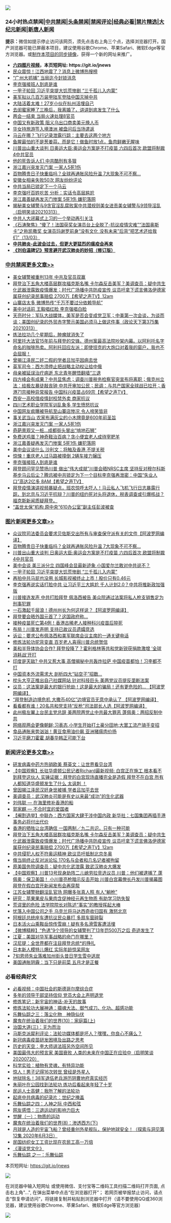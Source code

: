 ![](https://raw.githubusercontent.com/fqnews/bnews/master/64photo/fqnews-qr.jpg)

<div id="tt">
<h3>24小时热点禁闻|<a href="#%E4%B8%AD%E5%85%B1%E7%A6%81%E9%97%BB%E6%9B%B4%E5%A4%9A%E6%96%87%E7%AB%A0">中共禁闻</a>|<a href="#%E5%9B%BE%E7%89%87%E6%96%B0%E9%97%BB%E6%9B%B4%E5%A4%9A%E6%96%87%E7%AB%A0">头条禁闻</a>|<a href="#%E6%96%B0%E9%97%BB%E8%AF%84%E8%AE%BA%E6%9B%B4%E5%A4%9A%E6%96%87%E7%AB%A0">禁闻评论|<a href="#%E5%BF%85%E7%9C%8B%E7%BB%8F%E5%85%B8%E5%A5%BD%E6%96%87">经典必看|<a href="/video.md#%E7%A6%81%E7%89%87%E7%B2%BE%E9%80%89">禁片精选</a>|<a href="https://github.com/fqnews/djy/blob/master/gb/nf1351518.md#1">大纪元新闻</a>|<a href="https://github.com/fqnews/ntdtv/blob/master/gb/prog204.md#1">新唐人新闻</a></h3>
<div><b>提示：</b>微信如提示停止访问该网页，须先点击右上角三个点，选择浏览器打开。国产浏览器可能已屏蔽本项目，建议使用谷歌Chrome、苹果Safari、微软Edge等官方浏览器。或<a href="https://github.com/fqnews/bnews/blob/master/%E5%88%B6%E4%BD%9Cgit%E7%A6%81%E9%97%BB%E9%95%9C%E5%83%8F.md">制作本项目的同步镜像</a>，获得一个新的网址来推广。</div>
<ul>
<li><b><a href="http://d1.bdrive.tk/64.mp4" target="_blank">六四图片视频</a>，本页短网址: https://git.io/jnews</b></li>
<li><a href="/cbnews/20210313/1504248.md">民众震惊！江西地震了？消息上微博热搜榜</a></li>
<li><a href="/cnnews/20210313/1504241.md">“广州大抓捕” 当局迄今封锁消息</a></li>
<li><a href="/cbnews/20210313/1504357.md">李克强接班人到底是谁</a></li>
<li><a href="/topimagenews/20210313/1504189.md">一甲子轮回 习近平突提大饥荒惨剧 “三千孤儿入内蒙”</a></li>
<li><a href="/ssgc/20210313/1504223.md">美军拟以几百万装甲陆军登陆中国灭掉中共</a></li>
<li><a href="/cbnews/20210313/1504230.md">大陆活着太难！27岁小伙在杭州活埋自己</a></li>
<li><a href="/lifebaike/20210314/1504528.md">去闺蜜家睡了三晚后，我离婚了，讲讲到底发生了什么</a></li>
<li><a href="/cnnews/20210313/1504360.md">两会一结束 当局火速处理8官员</a></li>
<li><a href="/cnnews/20210314/1504479.md">中国又有新政策 阻义乌出口商卖美元换人币</a></li>
<li><a href="/cnnews/20210313/1504370.md">华女持旅游签入境澳洲 被盘问后当场遣返</a></li>
<li><a href="/cnnews/20210313/1504185.md">马云在哪？飞行记录泄露行踪：主要去这两个地方</a></li>
<li><a href="/lifebaike/20210314/1504522.md">鱼腥最怕的不是葱姜蒜，而是它！做鱼时放1点，鱼肉鲜嫩无腥味</a></li>
<li><a href="/topimagenews/20210314/1504484.md">川普出山重大谈判 日奥运大臣:奥运会方案是不打疫苗 六四后首次,欧盟将制裁4中共官员</a></li>
<li><a href="/cbnews/20210313/1504225.md">他的死告诉人们 中共酷刑有多狠</a></li>
<li><a href="/cbnews/20210314/1504486.md">浙江嘉兴突发灭门案 一家人5死1伤</a></li>
<li><a href="/topimagenews/20210314/1504485.md">百物腾贵日子快重临吗？全球再通胀风险升温 7大现象不可不察…</a></li>
<li><a href="/cbnews/20210313/1504224.md">安徽女相亲失败50次 网友纷纷评论</a></li>
<li><a href="/finance/20210313/1504367.md">中共当局已锁定下一个马云</a></li>
<li><a href="/cnnews/20210314/1504648.md">李克强吁百姓吃苦 分析：实话令高层尴尬</a></li>
<li><a href="/cbnews/20210313/1504399.md">浙江嘉善疑再发灭门惨案 5死1伤 嫌犯落网</a></li>
<li><a href="/bannedvideo/20210314/1504467.md">揭秘美女辅警与9贪官淫乱腐败案中共潜规则美女进贡美女辅警与9领导淫乱（启明笑谈20210313）</a></li>
<li><a href="/cnnews/hknews/20210314/1504682.md">中共人大闭幕式上习的一个举动再引关注</a></li>
<li><a href="/bannedvideo/20210314/1504422.md">《石涛聚焦》“傻了！法国获奖女演员台上全脱了-抗议疫情灾难”“法国奥斯卡”之称凯撒奖 女演员玛谢罗前身“没有文化 没有未来”后背“把艺术还给我们”（13/03）</a></li>
<li><b><a href="/comments/20200211/1275071.md" target="_blank">中共肺炎-此波会过去，但更大更猛烈的瘟疫会再来</a></b></li>
<li><b><a href="/comments/20200207/1272816.md" target="_blank">《刘伯温碑记》预言避开武汉肺炎的妙招（修订版）</a></b></li>
</ul>
</div>

<div class="catlist">
<h3><a href="/cbnews/" target="_blank">中共禁闻</a><span><a href="/cbnews/" target="_blank" rel="nofollow">更多文章>></a></span></h3>
<ul>
<li><a href="/cbnews/20210314/1504749.md" target="_blank">美女辅警被重判13年 中共及官员双赢</a></li>
<li><a href="/comments/20210314/1504723.md" target="_blank">拜登治下五角大楼高层群攻福克斯名嘴 卡尔森反击美军？美调查员：疑中共生化武器泄露致疫情爆发；时代广场播中共防疫宣传 议员吁拿下谎言佛洛伊德家属获创纪录民事赔偿 2700万【希望之声TV】12am</a></li>
<li><a href="/cbnews/20210314/1504658.md" target="_blank">山寨店太多 微博热传“千万不要过分依赖导航”</a></li>
<li><a href="/cbnews/20210314/1504637.md" target="_blank">美中对话前 王毅唱红脸 李克强唱白脸</a></li>
<li><a href="/cbnews/20210314/1504608.md" target="_blank">天亮时分：军队大战媒体，美军是否会变成党卫军；中美第一次会谈，为谈而谈；美国创纪录的外贸赤字警示美国必须马上做这件事（政论天下第375集 20210313）</a></li>
<li><a href="/cbnews/20210314/1504364.md" target="_blank">炼法拉功几个星期后，肿瘤就消失了</a></li>
<li><a href="/comments/20210314/1504580.md" target="_blank">阿里托大法官15年前与拜登的交锋。德州案最高法院吵架内幕。以阿利托名字命名的咖啡热卖。阿利托回应左派：即使坦克的大炮口对着我的窗户，我也不会屈服！</a></li>
<li><a href="/cbnews/20210314/1504576.md" target="_blank">曾揭江泽民二奸二假的学者吕加平因病去世</a></li>
<li><a href="/cbnews/20210314/1504562.md" target="_blank">英军司令：西方须停止把战略主动权让给中俄</a></li>
<li><a href="/cbnews/20210314/1504543.md" target="_blank">母亲被延误治疗病逝 东北青年醒悟翻墙“三退</a></li>
<li><a href="/comments/20210314/1504525.md" target="_blank">四方峰会有成果？中共显焦虑；调查川普税务检察官突宣布将离职；俄克州立法：给极左暴徒敲丧钟 中共开审加公民；民调：与共产国家全球战已拉开；香港71宗接种异常报告 中国科兴疫苗占69宗【希望之声TV】</a></li>
<li><a href="/cbnews/20210314/1504496.md" target="_blank">西安一高校借疫情封校禁外卖 商家抗议</a></li>
<li><a href="/cbnews/20210314/1504495.md" target="_blank">四川艺术职业学院军训乱象多 学生愤怒抗议</a></li>
<li><a href="/cbnews/20210314/1504488.md" target="_blank">中国网友疯曝被导航至山寨店惨况 令人啼笑皆非</a></li>
<li><a href="/cbnews/20210314/1504487.md" target="_blank">事关武当山 农家布满灰尘的小木牌竟是600年前圣旨</a></li>
<li><a href="/cbnews/20210314/1504486.md" target="_blank">浙江嘉兴突发灭门案 一家人5死1伤</a></li>
<li><a href="/cbnews/20210314/1504469.md" target="_blank">奇葩景观又一桩…成都街头冒出“啃地石狮”</a></li>
<li><a href="/cbnews/20210314/1504447.md" target="_blank">免费送鸡蛋？神奇鞋治百病？贪小便宜老人成待宰肥羊</a></li>
<li><a href="/cbnews/20210313/1504399.md" target="_blank">浙江嘉善疑再发灭门惨案 5死1伤 嫌犯落网</a></li>
<li><a href="/cbnews/20210313/1504379.md" target="_blank">美中会议谈什么 沙利文：将触及香港 不提关税</a></li>
<li><a href="/cbnews/20210313/1504366.md" target="_blank">惊悚！重庆老人过马路被撞倒 2辆车接力辗压</a></li>
<li><a href="/cbnews/20210313/1504357.md" target="_blank">李克强接班人到底是谁</a></li>
<li><a href="/comments/20210313/1504344.md" target="_blank">拜登顾问罕见赞扬川普 做出“伟大成就”川普会晤NRSC主席 坚持反对穆尔科斯基步马云后尘？腾讯被中共锁定为下一个目标李克强再泄密：中国“失业人口”高达2亿多 8AM【希望之声TV】</a></li>
<li><a href="/comments/20210313/1504287.md" target="_blank">拜登疫情演讲视频暴疑点，班农惊呼太吓人！马云私人飞机飞行日志暴露行踪，到北京与习近平抗辩？川普的纽约死对头将退休，税表调查或引爆核战？福克斯新闻质疑拜登。</a></li>
<li><a href="/cbnews/20210313/1504285.md" target="_blank">“盖世太保”机构 原中央“610办公室”副主任彭波被查</a></li>

</ul>
</div>
<div class="catlist">
<h3><a href="/topimagenews/" target="_blank">图片新闻</a><span><a href="/topimagenews/" target="_blank" rel="nofollow">更多文章>></a></span></h3>
<ul>
<li><a href="/topimagenews/20210314/1504740.md" target="_blank">众议院司法委员会要求贝佐斯交出所有与审查保守派有关的文件【阿波罗网编译】</a></li>
<li><a href="/topimagenews/20210314/1504485.md" target="_blank">百物腾贵日子快重临吗？全球再通胀风险升温 7大现象不可不察…</a></li>
<li><a href="/topimagenews/20210314/1504484.md" target="_blank">川普出山重大谈判 日奥运大臣:奥运会方案是不打疫苗 六四后首次,欧盟将制裁4中共官员</a></li>
<li><a href="/topimagenews/20210313/1504284.md" target="_blank">美中会谈 美三派分立 四国峰会显最新迹象 小国爱尔兰敢对中共说不？</a></li>
<li><a href="/topimagenews/20210313/1504189.md" target="_blank">一甲子轮回 习近平突提大饥荒惨剧 “三千孤儿入内蒙”</a></li>
<li><a href="/topimagenews/20210313/1504092.md" target="_blank">再拍中共马屁也没用 长城影视被终止上市！股价只有0.46元</a></li>
<li><a href="/topimagenews/20210313/1503935.md" target="_blank">李克强再说实话打脸中共 让习近平三大尴尬 千人计划2.0？中共将推新政加强版</a></li>
<li><a href="/topimagenews/20210312/1503627.md" target="_blank">川普接连发声 中共打脸拜登 佩洛西被告 美众院通过法案将私人枪支销售定为刑事犯罪</a></li>
<li><a href="/topimagenews/20210312/1503547.md" target="_blank">一石激起千层浪！德州州长为何这样说？【阿波罗网编译】</a></li>
<li><a href="/topimagenews/20210312/1503529.md" target="_blank">拜登要会晤外国元首了？这国政府称…</a></li>
<li><a href="/topimagenews/20210312/1503528.md" target="_blank">接种疫苗死亡第4例！香港古稀老人接种科兴疫苗后猝死</a></li>
<li><a href="/topimagenews/20210312/1503252.md" target="_blank">布局！川普发声明 支持已故议员遗孀竞选</a></li>
<li><a href="/topimagenews/20210312/1503251.md" target="_blank">诉讼：要求公布佩洛西和美军联席会议主席的一通关键电话</a></li>
<li><a href="/comments/20210312/1502969.md" target="_blank">修炼法轮功驼背变直 百岁老人喜得川普总统贺信</a></li>
<li><a href="/topimagenews/20210312/1503198.md" target="_blank">美和半导体协会合作? 拜登投降了？霍利格林等共和党新锐获捐款激增 ‘全球消耗战’开打</a></li>
<li><a href="/topimagenews/20210312/1503179.md" target="_blank">印度是天敌? 中共又惹大事 高僧揭秘中共轰炸拉萨 中国疫苗都怕！习李都不打</a></li>
<li><a href="/topimagenews/20210312/1503097.md" target="_blank">中国资本外流需求大 剖析四大“钻空子”招数…</a></li>
<li><a href="/topimagenews/20210311/1502860.md" target="_blank">枕头大亨正推出自己社媒网站 针对科技巨头 美两党议员提反垄断法案</a></li>
<li><a href="/topimagenews/20210311/1502764.md" target="_blank">议员：这法案是最大的银行抢劫！这是最大的骗局！还有更危险的&#8230; 【阿波罗网编译】</a></li>
<li><a href="/topimagenews/20210311/1502690.md" target="_blank">“拜登制造边境危机 大撒币40亿”边境官员无意中承认了 【阿波罗网编译】</a></li>
<li><a href="/topimagenews/20210311/1502636.md" target="_blank">看看都有谁！20名共和党支持“反枪”司法部长人选【阿波罗网编译】</a></li>
<li><a href="/topimagenews/20210311/1502486.md" target="_blank">此州极左翼上台民主党总辞 美两院两党止中共最大罪恶 蓬佩奥：两招反制中共</a></li>
<li><a href="/topimagenews/20210311/1502485.md" target="_blank">网络观两会更像朝鲜;习表态,小学生开始打土豪分田地;大罢工流产骑手变招</a></li>
<li><a href="/topimagenews/20210311/1502386.md" target="_blank">食品通胀来势汹汹！黄豆食用油价飙 亚洲猪瘟肉价扬</a></li>
<li><a href="/topimagenews/20210311/1502269.md" target="_blank">习近平磨刀霍霍 胡春华韩正可能下台</a></li>

</ul>
</div>
<div class="catlist">
<h3><a href="/comments/" target="_blank">新闻评论</a><span><a href="/comments/" target="_blank" rel="nofollow">更多文章>></a></span></h3>
<ul>
<li><a href="/comments/20210314/1504767.md" target="_blank">研发病毒中药方热销欧美 蔡英文：让世界看见台湾</a></li>
<li><a href="/comments/20210314/1504752.md" target="_blank">【中国观察】长驻华盛顿公民记者Richard最新视频: 白宫正在施工 根本看不到拜登这伙人  实锤证据：拜登的白宫现场直播完全是造假  拜登不在白宫 所有人都知道华盛顿发生了什么 太讽刺 ！</a></li>
<li><a href="/comments/20210314/1504750.md" target="_blank">曾因揭江泽民汉奸身世被捕 学者吕加平去世</a></li>
<li><a href="/comments/20210314/1504733.md" target="_blank">美调查员：武汉肺炎可能是有史以来最“成功”的生化武器</a></li>
<li><a href="/comments/20210314/1504732.md" target="_blank">刘伟聪 — 在海里修补香港的船</a></li>
<li><a href="/comments/20210314/1504731.md" target="_blank">郭家麒 — 不合时宜的爱国者</a></li>
<li><a href="/comments/20210314/1504730.md" target="_blank">【阉割选举】中联办：西方国家大肆干涉中国内政 新华社：七国集团再插手港事务必将付出代价</a></li>
<li><a href="/comments/20210314/1504729.md" target="_blank">香港的牺牲让台湾确信 一国两制／九二共识，只有一种可能</a></li>
<li><a href="/comments/20210314/1504723.md" target="_blank">拜登治下五角大楼高层群攻福克斯名嘴 卡尔森反击美军？美调查员：疑中共生化武器泄露致疫情爆发；时代广场播中共防疫宣传 议员吁拿下谎言佛洛伊德家属获创纪录民事赔偿 2700万【希望之声TV】12am</a></li>
<li><a href="/comments/20210314/1504722.md" target="_blank">中共侵犯人权不符奥运精神 欧议员吁抵制北京冬奥</a></li>
<li><a href="/comments/20210314/1504721.md" target="_blank">俄当局终止反对派论坛 170名与会者和几名记者被拘留</a></li>
<li><a href="/comments/20210314/1504716.md" target="_blank">原美国务院调查员：疑中共化武泄露 致武汉肺炎大爆发</a></li>
<li><a href="/comments/20210314/1504714.md" target="_blank">【中国观察】川普13号现身助阵二儿媳劳拉竞选议员 川普：他们被逮捕了  蓬佩奥：保卫美国！ 小川普亮枪暗示反击开始   川普白宫幕僚长丹发川普揭幕图  拜登在假白宫开新闻发布会再穿帮</a></li>
<li><a href="/comments/20210314/1504713.md" target="_blank">江苏女辅警掀翻淫乱官场 网曝多张真人照 有人“躺枪”</a></li>
<li><a href="/comments/20210314/1504712.md" target="_blank">研究：苹果果皮与果肉含促神经元再生物质 有助学习防失智</a></li>
<li><a href="/comments/20210314/1504711.md" target="_blank">荒谬里的危险 法学院院长对陈述“事实”的教授挥起大棒</a></li>
<li><a href="/comments/20210314/1504707.md" target="_blank">忧落入中国公司之手 乌克兰将马达西奇收归国有 激怒北京</a></li>
<li><a href="/comments/20210314/1504706.md" target="_blank">阿根廷总统座车遭抗议民众暴打 多扇车窗碎裂</a></li>
<li><a href="/comments/20210314/1504705.md" target="_blank">日本活火山乘鞍岳惊传雪崩！疑有多名滑雪客遭活埋</a></li>
<li><a href="/comments/20210314/1504692.md" target="_blank">【微博精粹】“色诱”9个领导的女辅警判了13年罚500万之后 奇迹发生了</a></li>
<li><a href="/comments/20210314/1504691.md" target="_blank">江夏：美国对华军事战略的命门在哪里？</a></li>
<li><a href="/comments/20210314/1504690.md" target="_blank">汉尼提：全世界都在注目拜登总统*的挣扎</a></li>
<li><a href="/comments/20210314/1504668.md" target="_blank">日本新人模特儿爆红 实际年龄惊呆网友</a></li>
<li><a href="/comments/20210314/1504665.md" target="_blank">7旬恩师失业落难加州街头昔日学生雪中送炭</a></li>
<li><a href="/comments/20210314/1504664.md" target="_blank">美国通胀阴霾：当下只是前菜 五月才是正餐</a></li>

</ul>
</div>

<div class="catlist">
<h3>必看经典好文</h3>
<ul>
<li><a href="/comments/20200806/1375443.md" target="_blank">必看视频：中国社会的斯德哥尔摩综合症</a></li>
<li><a href="/comments/20210307/1500218.md" target="_blank">多年的领导干部坚持信仰 党员大会上声明退党</a></li>
<li><a href="/comments/20190418/1115565.md" target="_blank">修炼笔记：新宇宙的神话-补天的故事</a></li>
<li><a href="/comments/20191203/1234383.md" target="_blank">修炼法轮功大展神通：摄魂大法、御气成刀、化功、超感功能</a></li>
<li><a href="/tculture/20190101/1056889.md" target="_blank">乐舞仙踪之三：落尘化物　神隐仙伏</a></li>
<li><a href="/topimagenews/20180529/950153.md" target="_blank">魔鬼在统治着我们的世界(10)：家庭篇(上)</a></li>
<li><a href="/cbnews/20180309/912114.md" target="_blank">治国大道(三)：无为而治</a></li>
<li><a href="/comments/20210207/1482940.md" target="_blank">马斯克派犀利评论：法轮功媒体都是坏人？嘿嘿，你良心不痛么？</a></li>
<li><a href="/comments/20200917/1029129.md" target="_blank">新冠病毒疫苗研发困境及出路之思考</a></li>
<li><a href="/tculture/20121025/73064.md" target="_blank">历史的天空：李大师讲法班另外空间所见</a></li>
<li><a href="/bannedvideo/20210227/1495046.md" target="_blank">美国最伟大的预言家 美国衰败 人类的未来在中国正在应验中（启明笑谈20200720）</a></li>
<li><a href="/comments/20200605/783205.md" target="_blank">科学实验：植物有灵魂，有特异功能</a></li>
<li><a href="/lifebaike/20210215/1487759.md" target="_blank">惊人！男子记得16次转世 曾经是外星人</a></li>
<li><a href="/cbnews/20200531/1337381.md" target="_blank">地狱除名！38军退伍老兵游历阴曹地府真实经历</a></li>
<li><a href="/comments/20210216/1488271.md" target="_blank">朱丽叶在公园找到法轮功 炼功后看起来年轻了十岁</a></li>
<li><a href="/ccpdope/20200729/1369047.md" target="_blank">民运人士高健：我所了解的法轮功</a></li>
<li><a href="/comments/20200702/1354076.md" target="_blank">起底中共病毒的纪录片：世纪之掩盖</a></li>
<li><a href="/tculture/20190101/791144.md" target="_blank">乐舞仙踪之四：人神之际 中西和弦</a></li>
<li><a href="/cbnews/20200126/1265515.md" target="_blank">网友感悟：三退运动的影响力巨大</a></li>
<li><a href="/comments/20200810/1377609.md" target="_blank">觉醒（一）：物质的运动</a></li>
<li><a href="/topimagenews/20180527/948714.md" target="_blank">魔鬼在统治着我们的世界(8)：渗透西方(下)</a></li>
<li><a href="/comments/20200712/1359456.md" target="_blank">月球是人造的宇宙飞船？曾经重创外星舰队，保护地球安全！（探索与洞见第12集 2020年6月3日）</a></li>
<li><a href="/lifebaike/20200515/1328783.md" target="_blank">民国纺织女工工资比现在农民工高一万倍</a></li>
<li><a href="/comments/20200521/783167.md" target="_blank">《漫谈党文化》</a></li>
<li><a href="/tculture/20170710/789533.md" target="_blank">乐舞仙踪 之一：乐舞仙踪</a></li>

</ul>
</div>

本页短网址: https://git.io/jnews

![](https://raw.githubusercontent.com/fqnews/bnews/master/64photo/fqnews-qr.jpg)

在浏览器中输入短网址 或使用微信、支付宝等二维码工具扫描二维码打开页面, 点击右上角"...", 在弹出菜单中点击“在浏览器打开”； 若网页被举报禁止访问，请点击“恢复申请访问”，将链接复制并粘贴到浏览器中打开（请不要使用QQ或360浏览器，建议使用谷歌Chrome、苹果Safari、微软Edge等官方浏览器）

![](https://raw.githubusercontent.com/fqnews/bnews/master/64photo/wx.jpg)